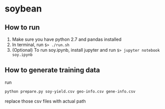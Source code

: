 # soybean

## How to run
1. Make sure you have python 2.7 and pandas installed
2. In terminal, run `$> ./run.sh`
3. (Optional) To run soy.ipynb, install jupyter and run `$> jupyter notebook soy.ipynb`

## How to generate training data
run
```bash
python prepare.py soy-yield.csv geo-info.csv gene-info.csv
```
replace those csv files with actual path
